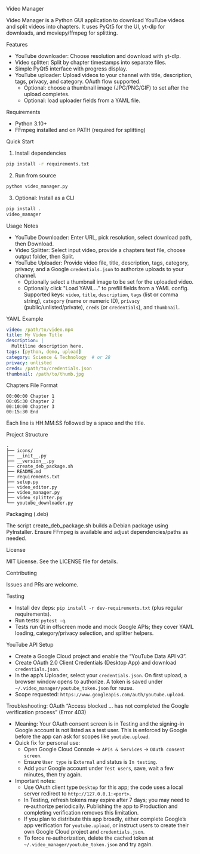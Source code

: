 Video Manager

Video Manager is a Python GUI application to download YouTube videos and split videos into chapters. It uses PyQt5 for the UI, yt-dlp for downloads, and moviepy/ffmpeg for splitting.

Features

- YouTube downloader: Choose resolution and download with yt-dlp.
- Video splitter: Split by chapter timestamps into separate files.
- Simple PyQt5 interface with progress display.
- YouTube uploader: Upload videos to your channel with title, description, tags, privacy, and category. OAuth flow supported.
  - Optional: choose a thumbnail image (JPG/PNG/GIF) to set after the upload completes.
  - Optional: load uploader fields from a YAML file.

Requirements

- Python 3.10+
- FFmpeg installed and on PATH (required for splitting)

Quick Start

1) Install dependencies

```bash
pip install -r requirements.txt
```

2) Run from source

```bash
python video_manager.py
```

3) Optional: Install as a CLI

```bash
pip install .
video_manager
```

Usage Notes

- YouTube Downloader: Enter URL, pick resolution, select download path, then Download.
- Video Splitter: Select input video, provide a chapters text file, choose output folder, then Split.
- YouTube Uploader: Provide video file, title, description, tags, category, privacy, and a Google `credentials.json` to authorize uploads to your channel.
  - Optionally select a thumbnail image to be set for the uploaded video.
  - Optionally click "Load YAML…" to prefill fields from a YAML config. Supported keys: `video`, `title`, `description`, `tags` (list or comma string), `category` (name or numeric ID), `privacy` (public/unlisted/private), `creds` (or `credentials`), and `thumbnail`.

YAML Example

```yaml
video: /path/to/video.mp4
title: My Video Title
description: |
  Multiline description here.
tags: [python, demo, upload]
category: Science & Technology  # or 28
privacy: unlisted
creds: /path/to/credentials.json
thumbnail: /path/to/thumb.jpg
```

Chapters File Format

```
00:00:00 Chapter 1
00:05:30 Chapter 2
00:10:00 Chapter 3
00:15:30 End
```

Each line is HH:MM:SS followed by a space and the title.

Project Structure

```
.
├── icons/
├── __init__.py
├── __version__.py
├── create_deb_package.sh
├── README.md
├── requirements.txt
├── setup.py
├── video_editor.py
├── video_manager.py
├── video_splitter.py
└── youtube_downloader.py
```

Packaging (.deb)

The script create_deb_package.sh builds a Debian package using PyInstaller. Ensure FFmpeg is available and adjust dependencies/paths as needed.

License

MIT License. See the LICENSE file for details.

Contributing

Issues and PRs are welcome.

Testing

- Install dev deps: `pip install -r dev-requirements.txt` (plus regular requirements).
- Run tests: `pytest -q`.
- Tests run Qt in offscreen mode and mock Google APIs; they cover YAML loading, category/privacy selection, and splitter helpers.

YouTube API Setup

- Create a Google Cloud project and enable the “YouTube Data API v3”.
- Create OAuth 2.0 Client Credentials (Desktop App) and download `credentials.json`.
- In the app’s Uploader, select your `credentials.json`. On first upload, a browser window opens to authorize. A token is saved under `~/.video_manager/youtube_token.json` for reuse.
- Scope requested: `https://www.googleapis.com/auth/youtube.upload`.

Troubleshooting: OAuth “Access blocked … has not completed the Google verification process” (Error 403)

- Meaning: Your OAuth consent screen is in Testing and the signing-in Google account is not listed as a test user. This is enforced by Google before the app can ask for scopes like `youtube.upload`.
- Quick fix for personal use:
  - Open Google Cloud Console → `APIs & Services` → `OAuth consent screen`.
  - Ensure `User type` is `External` and status is `In testing`.
  - Add your Google account under `Test users`, save, wait a few minutes, then try again.
- Important notes:
  - Use OAuth client type `Desktop` for this app; the code uses a local server redirect to `http://127.0.0.1:<port>`.
  - In Testing, refresh tokens may expire after 7 days; you may need to re‑authorize periodically. Publishing the app to Production and completing verification removes this limitation.
  - If you plan to distribute this app broadly, either complete Google’s app verification for `youtube.upload`, or instruct users to create their own Google Cloud project and `credentials.json`.
  - To force re‑authorization, delete the cached token at `~/.video_manager/youtube_token.json` and try again.
